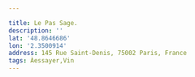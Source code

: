 ```yaml
---

title: Le Pas Sage.
description: ''
lat: '48.8646686'
lon: '2.3500914'
address: 145 Rue Saint-Denis, 75002 Paris, France
tags: Àessayer,Vin
---
```

